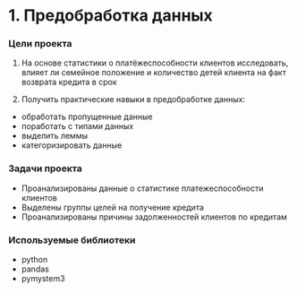 # 1. Предобработка данных

### Цели проекта

1. На основе статистики о платёжеспособности клиентов исследовать, влияет ли семейное положение и количество детей клиента на факт возврата кредита в срок  

2. Получить практические навыки в предобработке данных:

- обработать пропущенные данные
- поработать с типами данных
- выделить леммы
- категоризировать данные

### Задачи проекта

- Проанализированы данные о статистике платежеспособности клиентов
- Выделены группы целей на получение кредита
- Проанализированы причины задолженностей клиентов по кредитам


### Используемые библиотеки

- python
- pandas
- pymystem3















